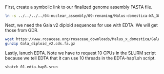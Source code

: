 
First, create a symbolic link to our finalized genome assembly FASTA file.  

```bash
ln -s ../../../../04-nuclear_assembly/09-renaming/Malus-domestica-WA_38_hapB-genome-v1.0.a1.fa
```

Next, we need the Gala v2 diploid sequences for use with EDTA. We will get those from GDR.
```bash
wget https://www.rosaceae.org/rosaceae_downloads/Malus_x_domestica/Gala_diploid_v1/genes/Gala_diploid_v2.cds.fa.gz
gunzip Gala_diploid_v2.cds.fa.gz
```

Lastly, lanuch EDTA. Note we have to request 10 CPUs in the 
SLURM script because we tell EDTA that it can use 10 threads in the EDTA-hap1.sh script.
```bash
sbatch 01-edta-hapB.srun
```
